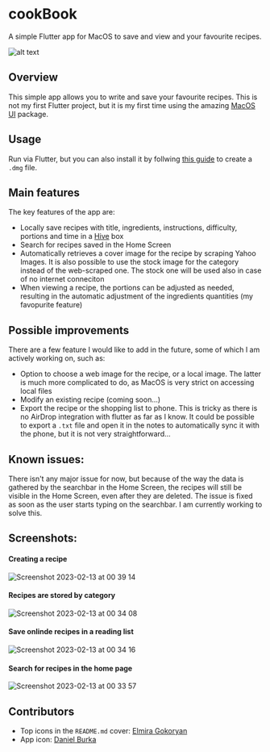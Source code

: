 # cookBook

A simple Flutter app for MacOS to save and view and your favourite recipes. 

![alt text](https://user-images.githubusercontent.com/44927443/220470271-01870291-ef17-4f08-8cbb-ddc8557c33cb.png)

## Overview
This simple app allows you to write and save your favourite recipes. This is not my first Flutter project, but it is my first time using the amazing [MacOS UI](https://pub.dev/packages/macos_ui) package.

## Usage
Run via Flutter, but you can also install it by follwing [this guide](https://retroportalstudio.medium.com/creating-dmg-file-for-flutter-macos-apps-e448ff1cb0f) to create a `.dmg` file.

## Main features
The key features of the app are:
- Locally save recipes with title, ingredients, instructions, difficulty, portions and time in a [Hive](https://pub.dev/packages/hive_flutter) box
- Search for recipes saved in the Home Screen
- Automatically retrieves a cover image for the recipe by scraping Yahoo Images. It is also possible to use the stock image for the category instead of the web-scraped one. The stock one will be used also in case of no internet conneciton
- When viewing a recipe, the portions can be adjusted as needed, resulting in the automatic adjustment of the ingredients quantities (my favopurite feature)

## Possible improvements
There are a few feature I would like to add in the future, some of which I am actively working on, such as:
- Option to choose a web image for the recipe, or a local image. The latter is much more complicated to do, as MacOS is very strict on accessing local files
- Modify an existing recipe (coming soon...)
- Export the recipe or the shopping list to phone. This is tricky as there is no AirDrop integration with flutter as far as I know. It could be possible to export a `.txt` file and open it in the notes to automatically sync it with the phone, but it is not very straightforward...

## Known issues:
There isn't any major issue for now, but because of the way the data is gathered by the searchbar in the Home Screen, the recipes will still be visible in the Home Screen, even after they are deleted. The issue is fixed as soon as the user starts typing on the searchbar. I am currently working to solve this. 


## Screenshots:
#### Creating a recipe
![Screenshot 2023-02-13 at 00 39 14](https://user-images.githubusercontent.com/44927443/220471645-4dcdaa21-89ca-4869-8c71-d0234cea418b.png)

#### Recipes are stored by category
![Screenshot 2023-02-13 at 00 34 08](https://user-images.githubusercontent.com/44927443/220471776-3412ddef-685d-4a36-9145-a465dc8c1eaa.png)

#### Save onlinde recipes in a reading list
![Screenshot 2023-02-13 at 00 34 16](https://user-images.githubusercontent.com/44927443/220471801-26f034dc-0a63-4ac7-a8e0-ff4431c08bf9.png)


#### Search for recipes in the home page
![Screenshot 2023-02-13 at 00 33 57](https://user-images.githubusercontent.com/44927443/220471790-82fb230f-a42b-4a5d-89d7-6b66b39d9327.png)


## Contributors
- Top icons in the `README.md` cover: [Elmira Gokoryan](https://iconscout.com/contributors/elmirag)
- App icon: [Daniel Burka](https://iconscout.com/contributors/healthicons)
